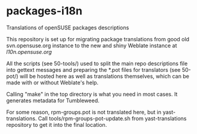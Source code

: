 # packages-i18n
Translations of openSUSE packages descriptions

This repository is set up for migrating package translations from good old svn.opensuse.org instance to the new and shiny Weblate instance at _l10n.opensuse.org_

All the scripts (see 50-tools/) used to split the main repo descriptions file into gettext messages and preparing the *.pot files for translators (see 50-pot/) will be hosted here as well as translations themselves, which can be made with or without Weblate's help.


Calling "make" in the top directory is what you need in most cases. It generates metadata for Tumbleweed.

For some reason, rpm-groups.pot is not translated here, but in yast-translations. Call tools/rpm-groups-pot-update.sh from yast-translations repository to get it into the final location.
